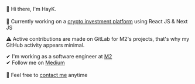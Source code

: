 👋 Hi there, I'm HayK. <br>
<br>
🚀 Currently working on a [crypto investment platform](https://www.m2.com) using React JS & Next JS <br>

⚠️ Active contributions are made on GitLab for M2's projects, that's why my GitHub activity appears minimal. <br>

✔ I'm working as a software engineer at [M2](https://www.linkedin.com/company/m2-investment/) <br>
✔ Follow me on [Medium](https://medium.com/@hayk.react) <br>
<br>
📩 Feel free to [contact me](https://www.linkedin.com/in/hayk-front) anytime



